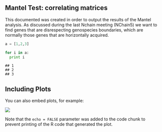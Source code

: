 Mantel Test: correlating matrices
---------------------------------

This documented was created in order to output the results of the Mantel analysis. As discussed during the last Nchain meeting (NChain5) we want to find genes that are disrespecting genospecies boundaries, which are normally those genes that are horizontally acquired.

``` python
a = [1,2,3]

for i in a:
  print i
```

    ## 1
    ## 2
    ## 3

Including Plots
---------------

You can also embed plots, for example:

![](Matel_report_files/figure-markdown_github/pressure-1.png)

Note that the `echo = FALSE` parameter was added to the code chunk to prevent printing of the R code that generated the plot.
